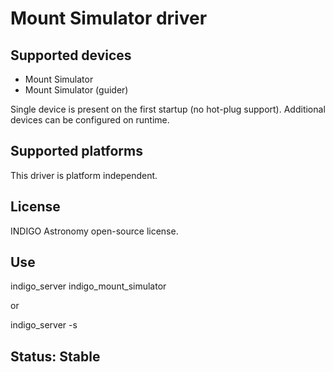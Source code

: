 # Mount Simulator driver

## Supported devices

* Mount Simulator
* Mount Simulator (guider)

Single device is present on the first startup (no hot-plug support). Additional devices can be configured on runtime.

## Supported platforms

This driver is platform independent.

## License

INDIGO Astronomy open-source license.

## Use

indigo_server indigo_mount_simulator

or

indigo_server -s

## Status: Stable
